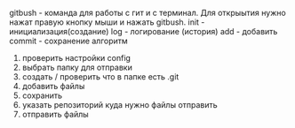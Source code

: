 gitbush - команда для работы с гит и с терминал.
Для открыытия нужно нажат правую кнопку мыши и нажать gitbush.
init - инициализация(создание) 
log -  логирование (история)
add - добавить
commit - сохранение 
алгоритм 
1. проверить настройки config
2. выбрать папку для отправки
3. создать / проверить что в папке есть .git
4. добавить файлы
5. сохранить
6. указать репозиторий куда нужно файлы отправить
7. отправить файлы 
